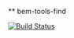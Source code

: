 ** bem-tools-find

[![Build Status](https://travis-ci.org/bem-incubator/bem-tools-find.svg)](https://travis-ci.org/bem-incubator/bem-tools-find)
